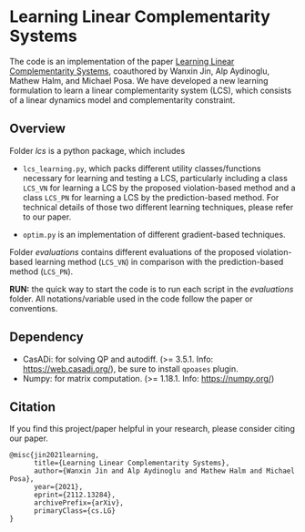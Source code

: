 # Learning Linear Complementarity Systems

The code is an implementation of the paper 
[Learning Linear Complementarity Systems](https://arxiv.org/abs/2112.13284),
coauthored by Wanxin Jin, Alp Aydinoglu, Mathew Halm, and Michael Posa. 
We have developed a new learning formulation to learn a linear complementarity system (LCS), which 
consists of a linear dynamics model and complementarity constraint. 


## Overview
Folder *lcs* is a python package, which includes 
* `lcs_learning.py`, which packs different  utility classes/functions necessary 
for learning and testing a LCS, 
particularly including a class `LCS_VN` for 
learning a LCS by the proposed violation-based method and a class `LCS_PN` for 
learning a LCS by the prediction-based method. For technical details of those two different
learning techniques, please refer to our paper. 

* `optim.py` is an implementation of different gradient-based techniques. 

Folder *evaluations*  contains different evaluations 
of the proposed violation-based learning method (`LCS_VN`)
in comparison with the prediction-based method (`LCS_PN`).

**RUN:** the quick way to start the code is to run each script in the _evaluations_ folder. 
All notations/variable used in the code follow the paper or conventions.


## Dependency
* CasADi:  for solving QP and autodiff. (>= 3.5.1. Info: https://web.casadi.org/), be sure to install `qpoases` plugin.
* Numpy:  for matrix computation. (>= 1.18.1. Info: https://numpy.org/)


## Citation
If you find this project/paper helpful in your research, please consider citing our paper.

    @misc{jin2021learning,
          title={Learning Linear Complementarity Systems}, 
          author={Wanxin Jin and Alp Aydinoglu and Mathew Halm and Michael Posa},
          year={2021},
          eprint={2112.13284},
          archivePrefix={arXiv},
          primaryClass={cs.LG}
    }

